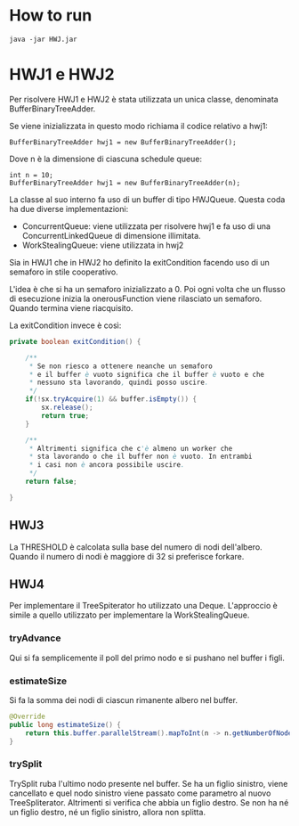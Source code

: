 # How to run
```
java -jar HWJ.jar
```

# HWJ1 e HWJ2

Per risolvere HWJ1 e HWJ2 è stata utilizzata un unica classe, denominata BufferBinaryTreeAdder.

Se viene inizializzata in questo modo richiama il codice relativo a hwj1:
```
BufferBinaryTreeAdder hwj1 = new BufferBinaryTreeAdder();
```

Dove n è la dimensione di ciascuna schedule queue:
```
int n = 10;
BufferBinaryTreeAdder hwj1 = new BufferBinaryTreeAdder(n);
```

La classe al suo interno fa uso di un buffer di tipo HWJQueue. Questa coda ha due diverse implementazioni:

- ConcurrentQueue: viene utilizzata per risolvere hwj1 e fa uso di una ConcurrentLinkedQueue di dimensione illimitata.
- WorkStealingQueue: viene utilizzata in hwj2

Sia in HWJ1 che in HWJ2 ho definito la exitCondition facendo uso di un semaforo in stile cooperativo.

L'idea è che si ha un semaforo inizializzato a 0. Poi ogni volta che un flusso di esecuzione inizia la onerousFunction
viene rilasciato un semaforo. Quando termina viene riacquisito.

La exitCondition invece è così:

```java
private boolean exitCondition() {

    /**
     * Se non riesco a ottenere neanche un semaforo
     * e il buffer è vuoto significa che il buffer è vuoto e che
     * nessuno sta lavorando, quindi posso uscire.
     */
    if(!sx.tryAcquire(1) && buffer.isEmpty()) {
        sx.release();
        return true;
    }

    /**
     * Altrimenti significa che c'è almeno un worker che
     * sta lavorando o che il buffer non è vuoto. In entrambi
     * i casi non è ancora possibile uscire.
     */
    return false;

}
```

## HWJ3
La THRESHOLD è calcolata sulla base del numero di nodi dell'albero. Quando il numero di nodi è maggiore di 32 si
preferisce forkare.

## HWJ4
Per implementare il TreeSpiterator ho utilizzato una Deque. L'approccio è simile a quello utilizzato per implementare
la WorkStealingQueue.

### tryAdvance
Qui si fa semplicemente il poll del primo nodo e si pushano nel buffer i figli.

### estimateSize
Si fa la somma dei nodi di ciascun rimanente albero nel buffer.
```java
@Override
public long estimateSize() {
    return this.buffer.parallelStream().mapToInt(n -> n.getNumberOfNodes()).sum();
}
```

### trySplit
TrySplit ruba l'ultimo nodo presente nel buffer. Se ha un figlio sinistro, viene cancellato e quel nodo sinistro
viene passato come parametro al nuovo TreeSpliterator. Altrimenti si verifica che abbia un figlio destro. Se non ha
né un figlio destro, né un figlio sinistro, allora non splitta.